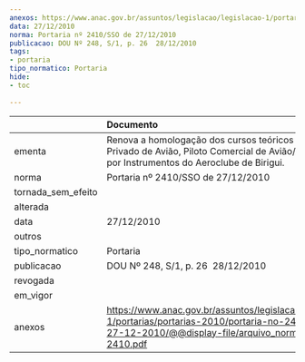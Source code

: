 ```yaml
---
anexos: https://www.anac.gov.br/assuntos/legislacao/legislacao-1/portarias/portarias-2010/portaria-no-2410-sso-de-27-12-2010/@@display-file/arquivo_norma/PA2010-2410.pdf
data: 27/12/2010
norma: Portaria nº 2410/SSO de 27/12/2010
publicacao: DOU Nº 248, S/1, p. 26  28/12/2010
tags:
- portaria
tipo_normatico: Portaria
hide: 
- toc 
 
---
```


|                    | Documento                                                                                                                                                         |
|:-------------------|:------------------------------------------------------------------------------------------------------------------------------------------------------------------|
| ementa             | Renova a homologação dos cursos teóricos de Piloto Privado de Avião, Piloto Comercial de Avião/IFR e Voo por Instrumentos do Aeroclube de Birigui.                |
| norma              | Portaria nº 2410/SSO de 27/12/2010                                                                                                                                |
| tornada_sem_efeito |                                                                                                                                                                   |
| alterada           |                                                                                                                                                                   |
| data               | 27/12/2010                                                                                                                                                        |
| outros             |                                                                                                                                                                   |
| tipo_normatico     | Portaria                                                                                                                                                          |
| publicacao         | DOU Nº 248, S/1, p. 26  28/12/2010                                                                                                                                |
| revogada           |                                                                                                                                                                   |
| em_vigor           |                                                                                                                                                                   |
| anexos             | https://www.anac.gov.br/assuntos/legislacao/legislacao-1/portarias/portarias-2010/portaria-no-2410-sso-de-27-12-2010/@@display-file/arquivo_norma/PA2010-2410.pdf |